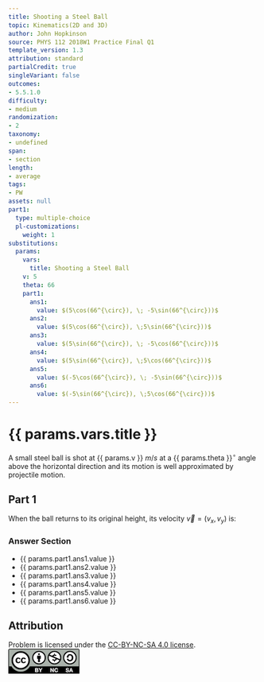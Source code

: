 ```yaml
---
title: Shooting a Steel Ball
topic: Kinematics(2D and 3D)
author: John Hopkinson
source: PHYS 112 2018W1 Practice Final Q1
template_version: 1.3
attribution: standard
partialCredit: true
singleVariant: false
outcomes:
- 5.5.1.0
difficulty:
- medium
randomization:
- 2
taxonomy:
- undefined
span:
- section
length:
- average
tags:
- PW
assets: null
part1:
  type: multiple-choice
  pl-customizations:
    weight: 1
substitutions:
  params:
    vars:
      title: Shooting a Steel Ball
    v: 5
    theta: 66
    part1:
      ans1:
        value: $(5\cos(66^{\circ}), \; -5\sin(66^{\circ}))$
      ans2:
        value: $(5\cos(66^{\circ}), \;5\sin(66^{\circ}))$
      ans3:
        value: $(5\sin(66^{\circ}), \; -5\cos(66^{\circ}))$
      ans4:
        value: $(5\sin(66^{\circ}), \;5\cos(66^{\circ}))$
      ans5:
        value: $(-5\cos(66^{\circ}), \; -5\sin(66^{\circ}))$
      ans6:
        value: $(-5\sin(66^{\circ}), \;5\cos(66^{\circ}))$
---
```

# {{ params.vars.title }}
A small steel ball is shot at {{ params.v }} $m/s$ at a {{ params.theta }}$^{\circ}$ angle above the horizontal direction and its motion is well approximated by projectile motion.

## Part 1

When the ball returns to its original height, its velocity $\overrightarrow{v} = (v_x, v_y)$ is:

### Answer Section

- {{ params.part1.ans1.value }}
- {{ params.part1.ans2.value }}
- {{ params.part1.ans3.value }}
- {{ params.part1.ans4.value }}
- {{ params.part1.ans5.value }}
- {{ params.part1.ans6.value }}

## Attribution

Problem is licensed under the [CC-BY-NC-SA 4.0 license](https://creativecommons.org/licenses/by-nc-sa/4.0/).<br> ![The Creative Commons 4.0 license requiring attribution-BY, non-commercial-NC, and share-alike-SA license.](https://raw.githubusercontent.com/firasm/bits/master/by-nc-sa.png)